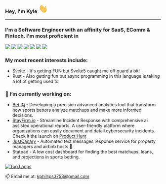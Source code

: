 ### Hey, I'm Kyle <img src="https://raw.githubusercontent.com/StanGirard/StanGirard/master/wave.gif" width="30px">
______________________________________________________________________________________________________________________________________

### I'm a Software Engineer with an affinity for SaaS, EComm & Fintech. I'm most proficient in

![](https://img.shields.io/badge/OS-MacOS-informational?style=flat&logo=Apple&logoColor=white&color=blue)
![](https://img.shields.io/badge/Editor-Visual_Studio_Code-informational?style=flat&logo=visual-studio-code&logoColor=white&color=blue)
![](https://img.shields.io/badge/Code-Golang-informational?style=flat&logo=golang&logoColor=white&color=blue)
![](https://img.shields.io/badge/Code-JavaScript-informational?style=flat&logo=javascript&logoColor=white&color=blue)
![](https://img.shields.io/badge/Code-React-informational?style=flat&logo=React&logoColor=white&color=blue)
![](https://img.shields.io/badge/Tools-Docker-informational?style=flat&logo=docker&logoColor=white&color=blue)
![](https://img.shields.io/badge/Cloud-AWS-informational?style=flat&logo=amazon-AWS&logoColor=white&color=blue)

### My most recent interests include:
- Svelte - It's getting FUN but Svelte5 caught me off guard a bit!
- Rust - Also getting fun but async programming in this language is taking a lot of getting used to

### 🔭 I’m currently working on:
- [Bet IQ](https://betiq.carrd.co/) - Developing a precision advanced analytics tool that transform how sports bettors analyze matchups and make more informed decisions.
- [StayFirm.io](https://www.stayfirm.io) - Streamline Incident Response with comprehensive ai assisted operational reports. A user-friendly platform where organizations can easily document and detail cybersecurity incidents. Check it the launch on [Product Hunt](https://www.producthunt.com/posts/stayfirm-io)
- [JustCanary](https://www.justcanary.com) - Automated text messages response service for property managers and airbnb hosts 🤫.
- Statpad - A low cost dashboard for finding the best matchups, leans, and projections in sports betting.



[![Top Langs](https://github-readme-stats.vercel.app/api/top-langs/?username=kpwithcode&show_icons=true&theme=dark&hide=tcl,html,css,powershell,scss)](https://github.com/kpwithcode/github-readme-stats)


📫 Email me at: 
  kphillips3753@gmail.com
<!--
**KPWithCode/KPWithCode** is a ✨ _special_ ✨ repository because its `README.md` (this file) appears on your GitHub profile.
This is my githubs stats card:
[![KPWithCode's GitHub stats](https://github-readme-stats.vercel.app/api?username=KPWithCode&show_icons=true&theme=dark&rank_icon=percentile)](https://github.com/anuraghazra/github-readme-stats)
Here are some ideas to get you started:

- 🔭 I’m currently working on ...
- 🌱 I’m currently learning ...
- 👯 I’m looking to collaborate on ...
- 🤔 I’m looking for help with ...
- 💬 Ask me about ...
- 📫 How to reach me: ...
- 😄 Pronouns: ...
- ⚡ Fun fact: ...
-->
